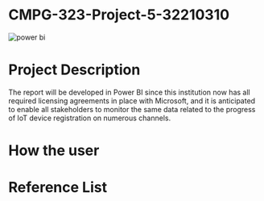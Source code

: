 # CMPG-323-Project-5-32210310

![power bi](https://user-images.githubusercontent.com/38375869/199084882-af18019c-f9f9-4976-a125-82736e4a5c8f.gif)

# Project Description
The report will be developed in Power BI since this institution now has all required licensing agreements in place with Microsoft, and it is anticipated to enable all stakeholders to monitor the same data related to the progress of IoT device registration on numerous channels.
# How the user 

# Reference List
